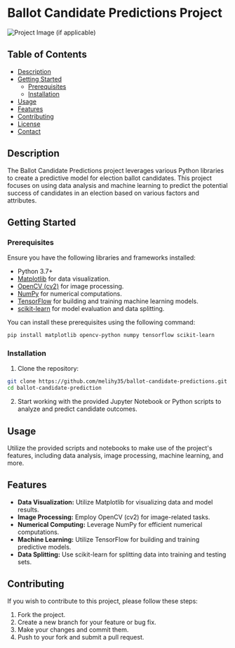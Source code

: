# Ballot Candidate Predictions Project

![Project Image](project_image.png) (if applicable)

## Table of Contents
- [Description](#description)
- [Getting Started](#getting-started)
  - [Prerequisites](#prerequisites)
  - [Installation](#installation)
- [Usage](#usage)
- [Features](#features)
- [Contributing](#contributing)
- [License](#license)
- [Contact](#contact)

## Description

The Ballot Candidate Predictions project leverages various Python libraries to create a predictive model for election ballot candidates. This project focuses on using data analysis and machine learning to predict the potential success of candidates in an election based on various factors and attributes.

## Getting Started

### Prerequisites

Ensure you have the following libraries and frameworks installed:

- Python 3.7+
- [Matplotlib](https://matplotlib.org/) for data visualization.
- [OpenCV (cv2)](https://pypi.org/project/opencv-python/) for image processing.
- [NumPy](https://numpy.org/) for numerical computations.
- [TensorFlow](https://www.tensorflow.org/) for building and training machine learning models.
- [scikit-learn](https://scikit-learn.org/stable/index.html) for model evaluation and data splitting.

You can install these prerequisites using the following command:

```bash
pip install matplotlib opencv-python numpy tensorflow scikit-learn
```

### Installation

1. Clone the repository:

```bash
git clone https://github.com/melihy35/ballot-candidate-predictions.git
cd ballot-candidate-prediction
```

2. Start working with the provided Jupyter Notebook or Python scripts to analyze and predict candidate outcomes.

## Usage

Utilize the provided scripts and notebooks to make use of the project's features, including data analysis, image processing, machine learning, and more.

## Features

- **Data Visualization:** Utilize Matplotlib for visualizing data and model results.
- **Image Processing:** Employ OpenCV (cv2) for image-related tasks.
- **Numerical Computing:** Leverage NumPy for efficient numerical computations.
- **Machine Learning:** Utilize TensorFlow for building and training predictive models.
- **Data Splitting:** Use scikit-learn for splitting data into training and testing sets.

## Contributing

If you wish to contribute to this project, please follow these steps:

1. Fork the project.
2. Create a new branch for your feature or bug fix.
3. Make your changes and commit them.
4. Push to your fork and submit a pull request.




